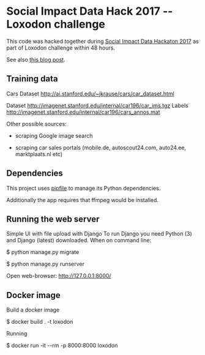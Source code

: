 # Social Impact Data Hack 2017 -- Loxodon challenge

This code was hacked together during [Social Impact Data Hackaton 2017](http://sidh2017.ut.ee/)
as part of Loxodon challenge within 48 hours.

See also [this blog post](http://sidh2017.ut.ee/2017/11/12/mentors-hack-teach-your-computer-to-recognize-cars/).


## Training data

Cars Dataset http://ai.stanford.edu/~jkrause/cars/car_dataset.html

Dataset http://imagenet.stanford.edu/internal/car196/car_ims.tgz
Labels http://imagenet.stanford.edu/internal/car196/cars_annos.mat


Other possible sources:

* scraping Google image search

* scraping car sales portals (mobile.de, autoscout24.com, auto24.ee,
marktplaats.nl etc)


## Dependencies

This project uses [pipfile](https://github.com/pypa/pipfile) to manage its
Python dependencies.

Additionally the app requires that ffmpeg would be installed.


## Running the web server

Simple UI with file upload with Django
To run Django you need Python (3) and Django (latest) downloaded.
When on command line:

$ python manage.py migrate

$ python manage.py runserver

Open web-browser: http://127.0.0.1:8000/


## Docker image

Build a docker image

$ docker build . -t loxodon

Running

$ docker run -it --rm -p 8000:8000 loxodon
